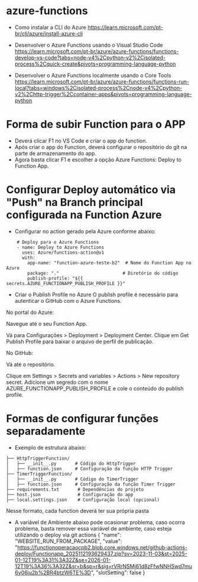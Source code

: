 # azure-functions

- Como instalar a CLI do Azure
https://learn.microsoft.com/pt-br/cli/azure/install-azure-cli

- Desenvolver o Azure Functions usando o Visual Studio Code
https://learn.microsoft.com/pt-br/azure/azure-functions/functions-develop-vs-code?tabs=node-v4%2Cpython-v2%2Cisolated-process%2Cquick-create&pivots=programming-language-python

- Desenvolver o Azure Functions localmente usando o Core Tools
https://learn.microsoft.com/pt-br/azure/azure-functions/functions-run-local?tabs=windows%2Cisolated-process%2Cnode-v4%2Cpython-v2%2Chttp-trigger%2Ccontainer-apps&pivots=programming-language-python

# Forma de subir Function para o APP
 - Deverá clicar F1 no VS Code e criar o app do function.
 - Após criar o app do Function, deverá configurar o repositório do git na parte de armazenamento do app.
 - Agora basta clicar F1 e escolher a opção Azure Functions: Deploy to Function App.

# Configurar Deploy automático via "Push" na Branch principal configurada na Function Azure

- Configurar no action gerado pela Azure conforme abaixo:
```
    # Deploy para o Azure Functions
    - name: Deploy to Azure Functions
      uses: Azure/functions-action@v1
      with:
        app-name: "function-azure-teste-b2"  # Nome do Function App no Azure
        package: "."                        # Diretório do código
        publish-profile: "${{ secrets.AZURE_FUNCTIONAPP_PUBLISH_PROFILE }}"
```

- Criar o Publish Profile no Azure
O publish profile é necessário para autenticar o GitHub com o Azure Functions.

No portal do Azure:

Navegue até o seu Function App.

Vá para Configurações > Deployment > Deployment Center.
Clique em Get Publish Profile para baixar o arquivo de perfil de publicação.

No GitHub:

Vá até o repositório.

Clique em Settings > Secrets and variables > Actions > New repository secret.
Adicione um segredo com o nome AZURE_FUNCTIONAPP_PUBLISH_PROFILE e cole o conteúdo do publish profile.

# Formas de configurar funções separadamente
 - Exemplo de estrutura abaixo:
```
├── HttpTriggerFunction/
│   ├── __init__.py       # Código do HttpTrigger
│   ├── function.json     # Configuração da função HTTP Trigger
├── TimerTriggerFunction/
│   ├── __init__.py       # Código do TimerTrigger
│   ├── function.json     # Configuração da função Timer Trigger
├── requirements.txt       # Dependências do projeto
├── host.json              # Configuração do app
├── local.settings.json    # Configuração local (opcional)
```

Nesse formato, cada function deverá ter sua própria pasta

- A variável de Ambiente abaixo pode ocasionar problema, caso ocorra problema, basta remover essa variável de ambiente, caso esteja utilizando o deploy via git actions
{
    "name": "WEBSITE_RUN_FROM_PACKAGE",
    "value": "https://functionoperacaocpb2.blob.core.windows.net/github-actions-deploy/Functionapp_2025112193629437.zip?sv=2023-11-03&st=2025-01-12T19%3A31%3A32Z&se=2026-01-12T19%3A36%3A32Z&sr=b&sp=r&sig=rVRrNSMj61d8zFfwNNHSwd7mu6y06iu2b%2BR4btzW6TE%3D",
    "slotSetting": false
}

